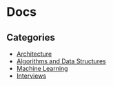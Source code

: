 # Docs

## Categories

- [Architecture](categories/architecture.md)
- [Algorithms and Data Structures](categories/algorithms-data-structures.md)
- [Machine Learning](categories/machine-learning.md)
- [Interviews](categories/interviews.md)

